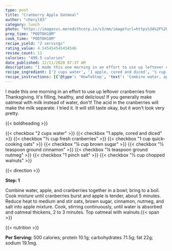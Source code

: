 ```yaml
---
type: post
title: "Cranberry Apple Oatmeal"
author: "cheryl83"
category: lunch
photo: "https://imagesvc.meredithcorp.io/v3/mm/image?url=https%3A%2F%2Fimages.media-allrecipes.com%2Fuserphotos%2F3878861.jpg"
prep_time: "P0DT0H10M"
cook_time: "P0DT0H10M"
recipe_yield: "2 servings"
rating_value: 4.545454545454546
review_count: 11
calories: "499.5 calories"
date_published: 12/11/2020 07:37 AM
description: "I made this one morning in an effort to use up leftover cranberries from Thanksgiving. It's filling, healthy, and delicious! If you generally make oatmeal with milk instead of water, don't! The acid in the cranberries will make the milk separate. I tried it. It will still taste okay, but it won't look very pretty."
recipe_ingredient: ['2 cups water', '1 apple, cored and diced', '½ cup fresh cranberries', '1 cup quick-cooking oats', '¼ cup brown sugar', '½ teaspoon ground cinnamon', '¼ teaspoon ground nutmeg', '1 pinch salt', '½ cup chopped walnuts']
recipe_instructions: [{'@type': 'HowToStep', 'text': 'Combine water, apple, and cranberries together in a bowl; bring to a boil. Cook mixture until cranberries burst and apple is tender, about 5 minutes. Reduce heat to medium and stir oats, brown sugar, cinnamon, nutmeg, and salt into apple mixture. Cook, stirring continuously, until water is absorbed and oatmeal thickens, 2 to 3 minutes. Top oatmeal with walnuts.\n'}]
---
```


I made this one morning in an effort to use up leftover cranberries from Thanksgiving. It's filling, healthy, and delicious! If you generally make oatmeal with milk instead of water, don't! The acid in the cranberries will make the milk separate. I tried it. It will still taste okay, but it won't look very pretty. 

{{< boldheading >}}

{{< checkbox "2 cups water" >}}
{{< checkbox "1  apple, cored and diced" >}}
{{< checkbox "½ cup fresh cranberries" >}}
{{< checkbox "1 cup quick-cooking oats" >}}
{{< checkbox "¼ cup brown sugar" >}}
{{< checkbox "½ teaspoon ground cinnamon" >}}
{{< checkbox "¼ teaspoon ground nutmeg" >}}
{{< checkbox "1 pinch salt" >}}
{{< checkbox "½ cup chopped walnuts" >}}


{{< direction >}}

**Step: 1**

Combine water, apple, and cranberries together in a bowl; bring to a boil. Cook mixture until cranberries burst and apple is tender, about 5 minutes. Reduce heat to medium and stir oats, brown sugar, cinnamon, nutmeg, and salt into apple mixture. Cook, stirring continuously, until water is absorbed and oatmeal thickens, 2 to 3 minutes. Top oatmeal with walnuts.{{< span >}}

{{< nutrition >}}

**Per Serving:** 500 calories; protein 10.1g; carbohydrates 71.5g; fat 22g; sodium 19.1mg.